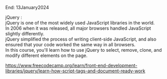End: 13January2024

jQuery : </br>
jQuery is one of the most widely used JavaScript libraries in the world. </br>
In 2006 when it was released, all major browsers handled JavaScript slightly differently.  </br>
jQuery simplified the process of writing client-side JavaScript, and also ensured that your code worked the same way in all browsers.</br>
In this course, you'll learn how to use jQuery to select, remove, clone, and modify different elements on the page.</br>

https://www.freecodecamp.org/learn/front-end-development-libraries/jquery/learn-how-script-tags-and-document-ready-work
